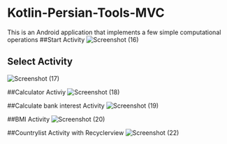 # Kotlin-Persian-Tools-MVC
This is an Android application that implements a few simple computational operations
##Start Activity
![Screenshot (16)](https://user-images.githubusercontent.com/84248761/150634418-c9a3cd8d-6586-491f-b0e3-ac3bee3b4f79.png)

## Select Activity
![Screenshot (17)](https://user-images.githubusercontent.com/84248761/150634427-89fda1cb-10e5-4421-8731-712122665bdd.png)

##Calculator Activiy
![Screenshot (18)](https://user-images.githubusercontent.com/84248761/150634429-9fb9ce9a-0c19-479d-9a8e-c38b61a49c31.png)

##Calculate bank interest Activity
![Screenshot (19)](https://user-images.githubusercontent.com/84248761/150634431-32b7b9b2-0e64-47ab-88e3-f7f76b9fafce.png)

##BMI Activity
![Screenshot (20)](https://user-images.githubusercontent.com/84248761/150634433-8ad9cca4-af7c-4828-a366-69a7211de8d5.png)

##Countrylist Activity
with Recyclerview
![Screenshot (22)](https://user-images.githubusercontent.com/84248761/150634665-624b9d3d-edda-4fc9-b034-234235d0c793.png)
